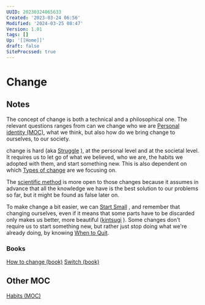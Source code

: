 ```yaml
---
UUID: 20230324065633
Created: '2023-03-24 06:56'
Modified: '2024-03-25 08:47'
Version: 1.01
tags: []
Up: '[[Home]]'
draft: false
SiteProcssed: true
---
```


# Change

## Notes
The concept of change is both a technical and a philosophical one.
The relevant questions ranges from can we change who we are [Personal identity (MOC)](/mocs/personal-identity-moc.md), what we think, but also how do we bring change to ourselves, to our society.

change is hard (aka [Struggle](/notes/struggle.md) ), at the personal level and at the societal level. It requires us to let go of what we believed, who we are, the habits we adopted with them, and start something new. This is also dependent on which [Types of change](/notes/types-of-change.md) are we focusing on.

The [scientific method](/notes/scientific-method.md) is more open to those changes because it assumes in advance that all the knowledge we have is the best solution to our problems so far, but it might be found as false later on.

To make change a bit easier, we can [Start Small](/notes/start-small.md) , and remember that changing ourselves, even if it means that some parts have to be discarded only makes us better, more beautiful ([kintsugi](/notes/kintsugi.md) ). Some changes don't require us to start something new, but rather just stop doing what we're already doing, by knowing [When to Quit](/notes/when-to-quit.md).

### Books
[How to change (book)](/books/how-to-change-book.md)
[Switch (book)](/books/switch-book.md)

## Other MOC
[Habits (MOC)](/mocs/habits-moc.md)


